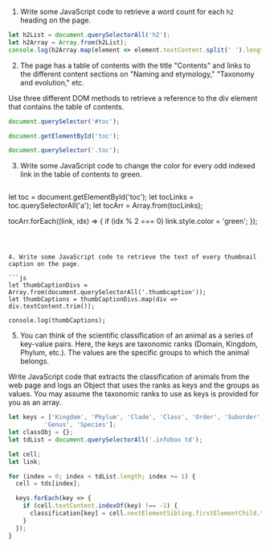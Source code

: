 1. Write some JavaScript code to retrieve a word count for each `h2` heading on the page.

  ```js
  let h2List = document.querySelectorAll('h2');
  let h2Array = Array.from(h2List);
  console.log(h2Array.map(element => element.textContent.split(' ').length));
  ```

   

2. The page has a table of contents with the title "Contents" and links to the different content sections on "Naming and etymology," "Taxonomy and evolution," etc.

  Use three different DOM methods to retrieve a reference to the div element that contains the table of contents.

   ```js
   document.querySelector('#toc'); 
   ```

   ```js
   document.getElementById('toc'); 
   ```

   ```js
   document.querySelector('.toc'); 
   ```
   

3. Write some JavaScript code to change the color for every odd indexed link in the table of contents to green.

   ```js
  let toc = document.getElementById('toc');
  let tocLinks = toc.querySelectorAll('a');
  let tocArr = Array.from(tocLinks);

  tocArr.forEach((link, idx) => {
    if (idx % 2 === 0) link.style.color = 'green';
  });
   ```

   

4. Write some JavaScript code to retrieve the text of every thumbnail caption on the page.

  ```js
  let thumbCaptionDivs = Array.from(document.querySelectorAll('.thumbcaption'));
  let thumbCaptions = thumbCaptionDivs.map(div => div.textContent.trim());

  console.log(thumbCaptions);
  ```


5. You can think of the scientific classification of an animal as a series of key-value pairs. Here, the keys are taxonomic ranks (Domain, Kingdom, Phylum, etc.). The values are the specific groups to which the animal belongs.

  Write JavaScript code that extracts the classification of animals from the web page and logs an Object that uses the ranks as keys and the groups as values. You may assume the taxonomic ranks to use as keys is provided for you as an array.

  ```js
  let keys = ['Kingdom', 'Phylum', 'Clade', 'Class', 'Order', 'Suborder', 'Family',
            'Genus', 'Species'];
  let classObj = {};
  let tdList = document.querySelectorAll('.infobox td');

  let cell;
  let link;

  for (index = 0; index < tdList.length; index += 1) {
    cell = tds[index];

    keys.forEach(key => {
      if (cell.textContent.indexOf(key) !== -1) {
        classification[key] = cell.nextElementSibling.firstElementChild.textContent;
      }
    });
  }
  ```
